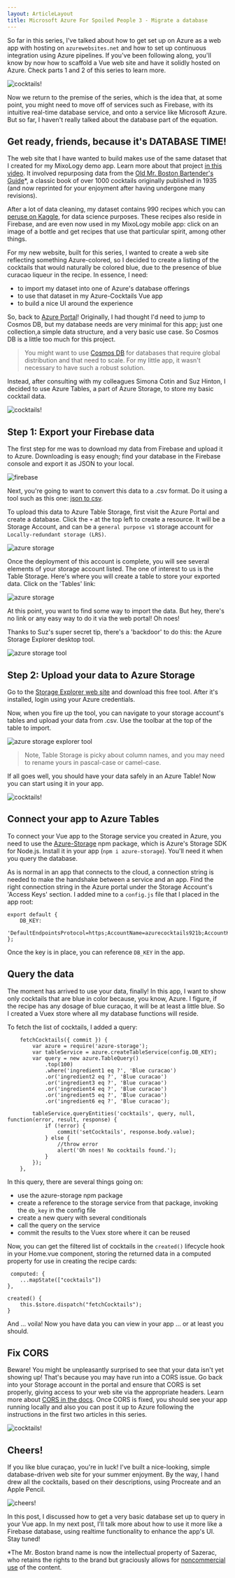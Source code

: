 ```yaml
---
layout: ArticleLayout
title: Microsoft Azure For Spoiled People 3 - Migrate a database
---
```


So far in this series, I've talked about how to get set up on Azure as a web app with hosting on `azurewebsites.net` and how to set up continuous integration using Azure pipelines. If you've been following along, you'll know by now how to scaffold a Vue web site and have it solidly hosted on Azure. Check parts 1 and 2 of this series to learn more.

![cocktails!](/images/41/cocktail1.png)

Now we return to the premise of the series, which is the idea that, at some point, you might need to move off of services such as Firebase, with its intuitive real-time database service, and onto a service like Microsoft Azure. But so far, I haven't really talked about the database part of the equation.

## Get ready, friends, because it's DATABASE TIME!

The web site that I have wanted to build makes use of the same dataset that I created for my MixoLogy demo app. Learn more about that project [in this video](https://www.youtube.com/watch?v=SgBDEydZb4A). It involved repurposing data from the [Old Mr. Boston Bartender's Guide](https://mrbostondrinks.com/about)\*, a classic book of over 1000 cocktails originally published in 1935 (and now reprinted for your enjoyment after having undergone many revisions).

After a lot of data cleaning, my dataset contains 990 recipes which you can [peruse on Kaggle](https://www.kaggle.com/jenlooper/analyzing-mr-boston-dataset), for data science purposes. These recipes also reside in Firebase, and are even now used in my MixoLogy mobile app: click on an image of a bottle and get recipes that use that particular spirit, among other things.

For my new website, built for this series, I wanted to create a web site reflecting something Azure-colored, so I decided to create a listing of the cocktails that would naturally be colored blue, due to the presence of blue curacao liqueur in the recipe. In essence, I need:

-   to import my dataset into one of Azure's database offerings
-   to use that dataset in my Azure-Cocktails Vue app
-   to build a nice UI around the experience

So, back to [Azure Portal](https://ms.portal.azure.com?WT.mc_id=jenloopercom-blog-jelooper)! Originally, I had thought I'd need to jump to Cosmos DB, but my database needs are very minimal for this app; just one collection,a simple data structure, and a very basic use case. So Cosmos DB is a little too much for this project.

> You might want to use [Cosmos DB](https://docs.microsoft.com/en-us/azure/cosmos-db/use-cases?WT.mc_id=jenloopercom-blog-jelooper) for databases that require global distribution and that need to scale. For my little app, it wasn't necessary to have such a robust solution.

Instead, after consulting with my colleagues Simona Cotin and Suz Hinton, I decided to use Azure Tables, a part of Azure Storage, to store my basic cocktail data.

![cocktails!](/images/41/cocktail2.png)

## Step 1: Export your Firebase data

The first step for me was to download my data from Firebase and upload it to Azure. Downloading is easy enough; find your database in the Firebase console and export it as JSON to your local.

![firebase](/images/41/firebase.png)

Next, you're going to want to convert this data to a .csv format. Do it using a tool such as this one: [json to csv](json-csv.com).

To upload this data to Azure Table Storage, first visit the Azure Portal and create a database. Click the `+` at the top left to create a resource. It will be a Storage Account, and can be a `general purpose v1` storage account for `Locally-redundant storage (LRS)`.

![azure storage](/images/41/azure-storage-account.png)

Once the deployment of this account is complete, you will see several elements of your storage account listed. The one of interest to us is the Table Storage. Here's where you will create a table to store your exported data. Click on the 'Tables' link:

![azure storage](/images/41/azure-storage.png)

At this point, you want to find some way to import the data. But hey, there's no link or any easy way to do it via the web portal! Oh noes!

Thanks to Suz's super secret tip, there's a 'backdoor' to do this: the Azure Storage Explorer desktop tool.

![azure storage tool](/images/41/storage-explorer.png)

## Step 2: Upload your data to Azure Storage

Go to the [Storage Explorer web site](https://azure.microsoft.com/en-us/features/storage-explorer?WT.mc_id=jenloopercom-blog-jelooper/) and download this free tool. After it's installed, login using your Azure credentials.

Now, when you fire up the tool, you can navigate to your storage account's tables and upload your data from .csv. Use the toolbar at the top of the table to import.

![azure storage explorer tool](/images/41/desktop-explorer.png)

> Note, Table Storage is picky about column names, and you may need to rename yours in pascal-case or camel-case.

If all goes well, you should have your data safely in an Azure Table! Now you can start using it in your app.

![cocktails!](/images/41/cocktail3.png)

## Connect your app to Azure Tables

To connect your Vue app to the Storage service you created in Azure, you need to use the [Azure-Storage](https://github.com/Azure/azure-storage-node?WT.mc_id=jenloopercom-blog-jelooper) npm package, which is Azure's Storage SDK for Node.js. Install it in your app (`npm i azure-storage`). You'll need it when you query the database.

As is normal in an app that connects to the cloud, a connection string is needed to make the handshake between a service and an app. Find the right connection string in the Azure portal under the Storage Account's 'Access Keys' section. I added mine to a `config.js` file that I placed in the app root:

```
export default {
	DB_KEY:
		'DefaultEndpointsProtocol=https;AccountName=azurecocktails921b;AccountKey=blablabla==;EndpointSuffix=core.windows.net',
};
```

Once the key is in place, you can reference `DB_KEY` in the app.

## Query the data

The moment has arrived to use your data, finally! In this app, I want to show only cocktails that are blue in color because, you know, Azure. I figure, if the recipe has any dosage of blue curaçao, it will be at least a little blue. So I created a Vuex store where all my database functions will reside.

To fetch the list of cocktails, I added a query:

```
	fetchCocktails({ commit }) {
		var azure = require('azure-storage');
		var tableService = azure.createTableService(config.DB_KEY);
		var query = new azure.TableQuery()
			.top(100)
			.where('ingredient1 eq ?', 'Blue curacao')
			.or('ingredient2 eq ?', 'Blue curacao')
			.or('ingredient3 eq ?', 'Blue curacao')
			.or('ingredient4 eq ?', 'Blue curacao')
			.or('ingredient5 eq ?', 'Blue curacao')
			.or('ingredient6 eq ?', 'Blue curacao');

		tableService.queryEntities('cocktails', query, null, function(error, result, response) {
			if (!error) {
				commit('setCocktails', response.body.value);
			} else {
				//throw error
				alert('Oh noes! No cocktails found.');
			}
		});
	},
```

In this query, there are several things going on:

-   use the azure-storage npm package
-   create a reference to the storage service from that package, invoking the `db_key` in the config file
-   create a new query with several conditionals
-   call the query on the service
-   commit the results to the Vuex store where it can be reused

Now, you can get the filtered list of cocktails in the `created()` lifecycle hook in your Home.vue component, storing the returned data in a computed property for use in creating the recipe cards:

```
 computed: {
    ...mapState(["cocktails"])
},

created() {
    this.$store.dispatch("fetchCocktails");
}
```

And ... voila! Now you have data you can view in your app ... or at least you should.

## Fix CORS

Beware! You might be unpleasantly surprised to see that your data isn't yet showing up! That's because you may have run into a CORS issue. Go back into your Storage account in the portal and ensure that CORS is set properly, giving access to your web site via the appropriate headers. Learn more about [CORS in the docs](https://docs.microsoft.com/en-us/rest/api/storageservices/Cross-Origin-Resource-Sharing--CORS--Support-for-the-Azure-Storage-Services?WT.mc_id=jenloopercom-blog-jelooper). Once CORS is fixed, you should see your app running locally and also you can post it up to Azure following the instructions in the first two articles in this series.

![cocktails!](/images/41/azure-cocktails-ws.png)

## Cheers!

If you like blue curaçao, you're in luck! I've built a nice-looking, simple database-driven web site for your summer enjoyment. By the way, I hand drew all the cocktails, based on their descriptions, using Procreate and an Apple Pencil.

![cheers!](/images/41/lady_cocktail.png)

In this post, I discussed how to get a very basic database set up to query in your Vue app. In my next post, I'll talk more about how to use it more like a Firebase database, using realtime functionality to enhance the app's UI. Stay tuned!

\*The Mr. Boston brand name is now the intellectual property of Sazerac, who retains the rights to the brand but graciously allows for [noncommercial use](http://www.sazerac.com/SazeracTermsOfUse.html) of the content.
